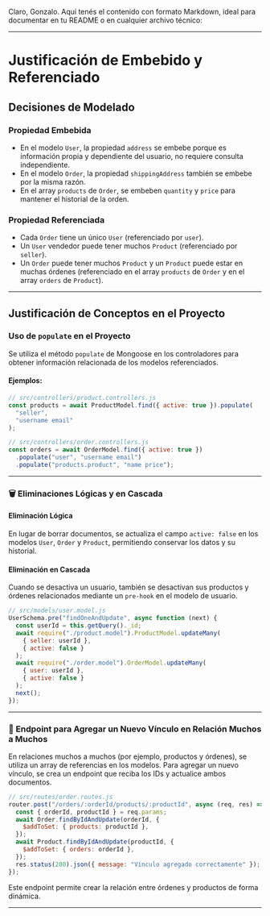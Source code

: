 Claro, Gonzalo. Aquí tenés el contenido con formato Markdown, ideal para documentar en tu README o en cualquier archivo técnico:

---

# Justificación de Embebido y Referenciado

## Decisiones de Modelado

### Propiedad Embebida

- En el modelo `User`, la propiedad `address` se embebe porque es información propia y dependiente del usuario, no requiere consulta independiente.
- En el modelo `Order`, la propiedad `shippingAddress` también se embebe por la misma razón.
- En el array `products` de `Order`, se embeben `quantity` y `price` para mantener el historial de la orden.

### Propiedad Referenciada

- Cada `Order` tiene un único `User` (referenciado por `user`).
- Un `User` vendedor puede tener muchos `Product` (referenciado por `seller`).
- Un `Order` puede tener muchos `Product` y un `Product` puede estar en muchas órdenes (referenciado en el array `products` de `Order` y en el array `orders` de `Product`).

---

## Justificación de Conceptos en el Proyecto

### Uso de `populate` en el Proyecto

Se utiliza el método `populate` de Mongoose en los controladores para obtener información relacionada de los modelos referenciados.

#### Ejemplos:

```js
// src/controllers/product.controllers.js
const products = await ProductModel.find({ active: true }).populate(
  "seller",
  "username email"
);

// src/controllers/order.controllers.js
const orders = await OrderModel.find({ active: true })
  .populate("user", "username email")
  .populate("products.product", "name price");
```

---

### 🗑️ Eliminaciones Lógicas y en Cascada

#### Eliminación Lógica

En lugar de borrar documentos, se actualiza el campo `active: false` en los modelos `User`, `Order` y `Product`, permitiendo conservar los datos y su historial.

#### Eliminación en Cascada

Cuando se desactiva un usuario, también se desactivan sus productos y órdenes relacionados mediante un `pre-hook` en el modelo de usuario.

```js
// src/models/user.model.js
UserSchema.pre("findOneAndUpdate", async function (next) {
  const userId = this.getQuery()._id;
  await require("./product.model").ProductModel.updateMany(
    { seller: userId },
    { active: false }
  );
  await require("./order.model").OrderModel.updateMany(
    { user: userId },
    { active: false }
  );
  next();
});
```

---

### 🔗 Endpoint para Agregar un Nuevo Vínculo en Relación Muchos a Muchos

En relaciones muchos a muchos (por ejemplo, productos y órdenes), se utiliza un array de referencias en los modelos. Para agregar un nuevo vínculo, se crea un endpoint que reciba los IDs y actualice ambos documentos.

```js
// src/routes/order.routes.js
router.post("/orders/:orderId/products/:productId", async (req, res) => {
  const { orderId, productId } = req.params;
  await Order.findByIdAndUpdate(orderId, {
    $addToSet: { products: productId },
  });
  await Product.findByIdAndUpdate(productId, {
    $addToSet: { orders: orderId },
  });
  res.status(200).json({ message: "Vínculo agregado correctamente" });
});
```

Este endpoint permite crear la relación entre órdenes y productos de forma dinámica.

---

